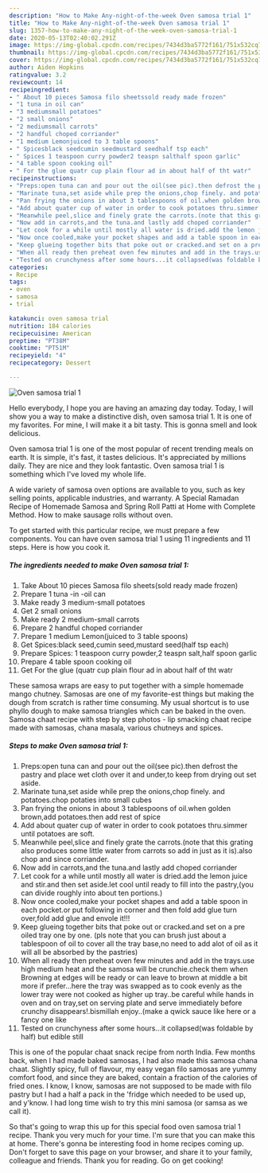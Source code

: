 ```yaml
---
description: "How to Make Any-night-of-the-week Oven samosa trial 1"
title: "How to Make Any-night-of-the-week Oven samosa trial 1"
slug: 1357-how-to-make-any-night-of-the-week-oven-samosa-trial-1
date: 2020-05-13T02:40:02.291Z
image: https://img-global.cpcdn.com/recipes/7434d3ba5772f161/751x532cq70/oven-samosa-trial-1-recipe-main-photo.jpg
thumbnail: https://img-global.cpcdn.com/recipes/7434d3ba5772f161/751x532cq70/oven-samosa-trial-1-recipe-main-photo.jpg
cover: https://img-global.cpcdn.com/recipes/7434d3ba5772f161/751x532cq70/oven-samosa-trial-1-recipe-main-photo.jpg
author: Aiden Hopkins
ratingvalue: 3.2
reviewcount: 14
recipeingredient:
- " About 10 pieces Samosa filo sheetssold ready made frozen"
- "1 tuna in oil can"
- "3 mediumsmall potatoes"
- "2 small onions"
- "2 mediumsmall carrots"
- "2 handful choped corriander"
- "1 medium Lemonjuiced to 3 table spoons"
- " Spicesblack seedcumin seedmustard seedhalf tsp each"
- " Spices 1 teaspoon curry powder2 teaspn salthalf spoon garlic"
- "4 table spoon cooking oil"
- " For the glue quatr cup plain flour ad in about half of tht watr"
recipeinstructions:
- "Preps:open tuna can and pour out the oil(see pic).then defrost the pastry and place wet cloth over it and under,to keep from drying out set aside."
- "Marinate tuna,set aside while prep the onions,chop finely. and potatoes.chop potaties into small cubes"
- "Pan frying the onions in about 3 tablespoons of oil.when golden brown,add potatoes.then add rest of spice"
- "Add about quater cup of water in order to cook potatoes thru.simmer until potatoes are soft."
- "Meanwhile peel,slice and finely grate the carrots.(note that this grating also produces some little water from carrots so add in just as it is).also chop and since corriander."
- "Now add in carrots,and the tuna.and lastly add choped corriander"
- "Let cook for a while until mostly all water is dried.add the lemon juice and stir.and then set aside.let cool until ready to fill into the pastry,(you can divide roughly into about ten portions.)"
- "Now once cooled,make your pocket shapes and add a table spoon in each pocket.or put following in corner and then fold add glue turn over,fold add glue and envole it!!!"
- "Keep glueing together bits that poke out or cracked.and set on a pre oiled tray one by one. (pls note that you can brush just about a tablespoon of oil to cover all the tray base,no need to add alot of oil as it will all be absorbed by the pastries)"
- "When all ready then preheat oven few minutes and add in the trays.use high medium heat and the samosa will be crunchie.check them when Browning at edges will be ready or can leave to brown at middle a bit more if prefer...here the tray was swapped as to cook evenly as the lower tray were not cooked as higher up tray..be careful while hands in oven and on tray,set on serving plate and serve immediately before crunchy disappears!.bismillah enjoy..(make a qwick sauce like here or a fancy one like"
- "Tested on crunchyness after some hours...it collapsed(was foldable by half) but edible still"
categories:
- Recipe
tags:
- oven
- samosa
- trial

katakunci: oven samosa trial 
nutrition: 184 calories
recipecuisine: American
preptime: "PT38M"
cooktime: "PT51M"
recipeyield: "4"
recipecategory: Dessert

---
```



![Oven samosa trial 1](https://img-global.cpcdn.com/recipes/7434d3ba5772f161/751x532cq70/oven-samosa-trial-1-recipe-main-photo.jpg)

Hello everybody, I hope you are having an amazing day today. Today, I will show you a way to make a distinctive dish, oven samosa trial 1. It is one of my favorites. For mine, I will make it a bit tasty. This is gonna smell and look delicious.

Oven samosa trial 1 is one of the most popular of recent trending meals on earth. It is simple, it's fast, it tastes delicious. It's appreciated by millions daily. They are nice and they look fantastic. Oven samosa trial 1 is something which I've loved my whole life.

A wide variety of samosa oven options are available to you, such as key selling points, applicable industries, and warranty. A Special Ramadan Recipe of Homemade Samosa and Spring Roll Patti at Home with Complete Method. How to make sausage rolls without oven.


To get started with this particular recipe, we must prepare a few components. You can have oven samosa trial 1 using 11 ingredients and 11 steps. Here is how you cook it.

<!--inarticleads1-->

##### The ingredients needed to make Oven samosa trial 1:

1. Take  About 10 pieces Samosa filo sheets(sold ready made frozen)
1. Prepare 1 tuna -in -oil can
1. Make ready 3 medium-small potatoes
1. Get 2 small onions
1. Make ready 2 medium-small carrots
1. Prepare 2 handful choped corriander
1. Prepare 1 medium Lemon(juiced to 3 table spoons)
1. Get  Spices:black seed,cumin seed,mustard seed(half tsp each)
1. Prepare  Spices: 1 teaspoon curry powder,2 teaspn salt,half spoon garlic
1. Prepare 4 table spoon cooking oil
1. Get  For the glue (quatr cup plain flour ad in about half of tht watr


These samosa wraps are easy to put together with a simple homemade mango chutney. Samosas are one of my favorite-est things but making the dough from scratch is rather time consuming. My usual shortcut is to use phyllo dough to make samosa triangles which can be baked in the oven. Samosa chaat recipe with step by step photos - lip smacking chaat recipe made with samosas, chana masala, various chutneys and spices. 

<!--inarticleads2-->

##### Steps to make Oven samosa trial 1:

1. Preps:open tuna can and pour out the oil(see pic).then defrost the pastry and place wet cloth over it and under,to keep from drying out set aside.
1. Marinate tuna,set aside while prep the onions,chop finely. and potatoes.chop potaties into small cubes
1. Pan frying the onions in about 3 tablespoons of oil.when golden brown,add potatoes.then add rest of spice
1. Add about quater cup of water in order to cook potatoes thru.simmer until potatoes are soft.
1. Meanwhile peel,slice and finely grate the carrots.(note that this grating also produces some little water from carrots so add in just as it is).also chop and since corriander.
1. Now add in carrots,and the tuna.and lastly add choped corriander
1. Let cook for a while until mostly all water is dried.add the lemon juice and stir.and then set aside.let cool until ready to fill into the pastry,(you can divide roughly into about ten portions.)
1. Now once cooled,make your pocket shapes and add a table spoon in each pocket.or put following in corner and then fold add glue turn over,fold add glue and envole it!!!
1. Keep glueing together bits that poke out or cracked.and set on a pre oiled tray one by one. (pls note that you can brush just about a tablespoon of oil to cover all the tray base,no need to add alot of oil as it will all be absorbed by the pastries)
1. When all ready then preheat oven few minutes and add in the trays.use high medium heat and the samosa will be crunchie.check them when Browning at edges will be ready or can leave to brown at middle a bit more if prefer...here the tray was swapped as to cook evenly as the lower tray were not cooked as higher up tray..be careful while hands in oven and on tray,set on serving plate and serve immediately before crunchy disappears!.bismillah enjoy..(make a qwick sauce like here or a fancy one like
1. Tested on crunchyness after some hours...it collapsed(was foldable by half) but edible still


This is one of the popular chaat snack recipe from north India. Few months back, when I had made baked samosas, I had also made this samosa chana chaat. Slightly spicy, full of flavour, my easy vegan filo samosas are yummy comfort food, and since they are baked, contain a fraction of the calories of fried ones. I know, I know, samosas are not supposed to be made with filo pastry but I had a half a pack in the &#39;fridge which needed to be used up, and y&#39;know. I had long time wish to try this mini samosa (or samsa as we call it). 

So that's going to wrap this up for this special food oven samosa trial 1 recipe. Thank you very much for your time. I'm sure that you can make this at home. There's gonna be interesting food in home recipes coming up. Don't forget to save this page on your browser, and share it to your family, colleague and friends. Thank you for reading. Go on get cooking!
